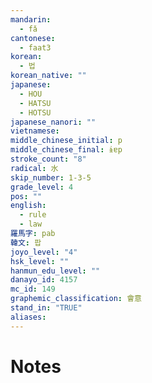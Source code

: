 ```yaml
---
mandarin:
  - fǎ
cantonese:
  - faat3
korean:
  - 법
korean_native: ""
japanese:
  - HOU
  - HATSU
  - HOTSU
japanese_nanori: ""
vietnamese:
middle_chinese_initial: p
middle_chinese_final: ɨɐp
stroke_count: "8"
radical: 水
skip_number: 1-3-5
grade_level: 4
pos: ""
english:
  - rule
  - law
羅馬字: pab
韓文: 팝
joyo_level: "4"
hsk_level: ""
hanmun_edu_level: ""
danayo_id: 4157
mc_id: 149
graphemic_classification: 會意
stand_in: "TRUE"
aliases:
---
```


# Notes
